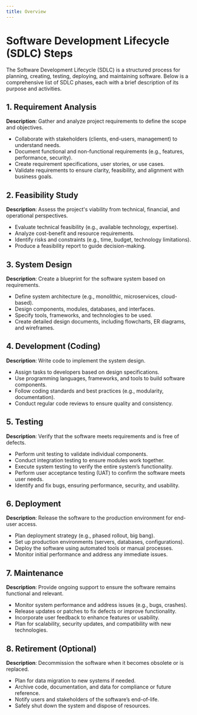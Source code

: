 ```yaml
---
title: Overview
---
```




# Software Development Lifecycle (SDLC) Steps

The Software Development Lifecycle (SDLC) is a structured process for planning, creating, testing, deploying, and maintaining software. Below is a comprehensive list of SDLC phases, each with a brief description of its purpose and activities.

## 1. Requirement Analysis
**Description**: Gather and analyze project requirements to define the scope and objectives.  
- Collaborate with stakeholders (clients, end-users, management) to understand needs.  
- Document functional and non-functional requirements (e.g., features, performance, security).  
- Create requirement specifications, user stories, or use cases.  
- Validate requirements to ensure clarity, feasibility, and alignment with business goals.

## 2. Feasibility Study
**Description**: Assess the project's viability from technical, financial, and operational perspectives.  
- Evaluate technical feasibility (e.g., available technology, expertise).  
- Analyze cost-benefit and resource requirements.  
- Identify risks and constraints (e.g., time, budget, technology limitations).  
- Produce a feasibility report to guide decision-making.

## 3. System Design
**Description**: Create a blueprint for the software system based on requirements.  
- Define system architecture (e.g., monolithic, microservices, cloud-based).  
- Design components, modules, databases, and interfaces.  
- Specify tools, frameworks, and technologies to be used.  
- Create detailed design documents, including flowcharts, ER diagrams, and wireframes.

## 4. Development (Coding)
**Description**: Write code to implement the system design.  
- Assign tasks to developers based on design specifications.  
- Use programming languages, frameworks, and tools to build software components.  
- Follow coding standards and best practices (e.g., modularity, documentation).  
- Conduct regular code reviews to ensure quality and consistency.

## 5. Testing
**Description**: Verify that the software meets requirements and is free of defects.  
- Perform unit testing to validate individual components.  
- Conduct integration testing to ensure modules work together.  
- Execute system testing to verify the entire system’s functionality.  
- Perform user acceptance testing (UAT) to confirm the software meets user needs.  
- Identify and fix bugs, ensuring performance, security, and usability.

## 6. Deployment
**Description**: Release the software to the production environment for end-user access.  
- Plan deployment strategy (e.g., phased rollout, big bang).  
- Set up production environments (servers, databases, configurations).  
- Deploy the software using automated tools or manual processes.  
- Monitor initial performance and address any immediate issues.

## 7. Maintenance
**Description**: Provide ongoing support to ensure the software remains functional and relevant.  
- Monitor system performance and address issues (e.g., bugs, crashes).  
- Release updates or patches to fix defects or improve functionality.  
- Incorporate user feedback to enhance features or usability.  
- Plan for scalability, security updates, and compatibility with new technologies.

## 8. Retirement (Optional)
**Description**: Decommission the software when it becomes obsolete or is replaced.  
- Plan for data migration to new systems if needed.  
- Archive code, documentation, and data for compliance or future reference.  
- Notify users and stakeholders of the software’s end-of-life.  
- Safely shut down the system and dispose of resources.

